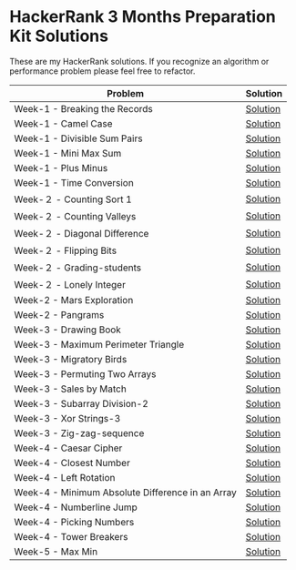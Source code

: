 # HackerRank 3 Months Preparation Kit Solutions

These are my HackerRank solutions. If you recognize an algorithm or performance problem please feel free to refactor.

|  Problem  |  Solution  |
| ------------ | ------------ |
|  Week-1 - Breaking the Records | [Solution](https://github.com/agb/hackerrank-typescript-solutions/blob/main/week-1-breaking-the-records.ts "Solution")  |
|  Week-1 - Camel Case | [Solution](https://github.com/agb/hackerrank-typescript-solutions/blob/main/week-1-camel-case-4.ts "Solution")  |
|  Week-1 - Divisible Sum Pairs | [Solution](https://github.com/agb/hackerrank-typescript-solutions/blob/main/week-1-divisible-sum-pairs.ts "Solution")  |
|  Week-1 - Mini Max Sum | [Solution](https://github.com/agb/hackerrank-typescript-solutions/blob/main/week-1-mini-max-sum.ts "Solution")  |
|  Week-1 - Plus Minus | [Solution](https://github.com/agb/hackerrank-typescript-solutions/blob/main/week-1-plus-minus.ts "Solution")  |
|  Week-1 - Time Conversion | [Solution](https://github.com/agb/hackerrank-typescript-solutions/blob/main/week-1-time-conversion.ts "Solution")  |
|  Week-２ - Counting Sort 1 |  [Solution](https://github.com/agb/hackerrank-typescript-solutions/blob/main/week-2-counting-sort-1.ts "Solution")  |
|  Week-２ - Counting Valleys | [Solution](https://github.com/agb/hackerrank-typescript-solutions/blob/main/week-2-counting-valleys.ts "Solution")  |
|  Week-２ - Diagonal Difference | [Solution](https://github.com/agb/hackerrank-typescript-solutions/blob/main/week-2-diagonal-difference.ts "Solution")  |
|  Week-２ - Flipping Bits | [Solution](https://github.com/agb/hackerrank-typescript-solutions/blob/main/week-2-flipping-bits.ts "Solution")  |
|  Week-２ - Grading-students | [Solution](https://github.com/agb/hackerrank-typescript-solutions/blob/main/week-2-grading-students.ts "Solution")  |
|  Week-２ - Lonely Integer | [Solution](https://github.com/agb/hackerrank-typescript-solutions/blob/main/week-2-lonely-integer.ts "Solution")  |
|  Week-2 - Mars Exploration | [Solution](https://github.com/agb/hackerrank-typescript-solutions/blob/main/week-2-mars-exploration.ts "Solution")  |
|  Week-2 - Pangrams | [Solution](https://github.com/agb/hackerrank-typescript-solutions/blob/main/week-2-pangrams.ts "Solution")  |
|  Week-3 - Drawing Book | [Solution](https://github.com/agb/hackerrank-typescript-solutions/blob/main/week-3-drawing-book.ts"Solution")  |
|  Week-3 - Maximum Perimeter Triangle | [Solution](https://github.com/agb/hackerrank-typescript-solutions/blob/main/week-3-maximum-perimeter-triangle.ts"Solution")  |
|  Week-3 - Migratory Birds | [Solution](https://github.com/agb/hackerrank-typescript-solutions/blob/main/week-3-migratory-birds.ts"Solution")  |
|  Week-3 - Permuting Two Arrays | [Solution](https://github.com/agb/hackerrank-typescript-solutions/blob/main/week-3-permuting-two-arrays.ts"Solution")  |
|  Week-3 - Sales by Match | [Solution](https://github.com/agb/hackerrank-typescript-solutions/blob/main/week-3-sales-by-match.ts"Solution")  |
|  Week-3 - Subarray Division-2 | [Solution](https://github.com/agb/hackerrank-typescript-solutions/blob/main/week-3-subarray-division-2.ts"Solution")  |
|  Week-3 - Xor Strings-3 | [Solution](https://github.com/agb/hackerrank-typescript-solutions/blob/main/week-3-xor-strings-3.js"Solution")  |
|  Week-3 - Zig-zag-sequence | [Solution](https://github.com/agb/hackerrank-typescript-solutions/blob/main/week-3-zig-zag-sequence.py"Solution")  |
|  Week-4 - Caesar Cipher | [Solution](https://github.com/agb/hackerrank-typescript-solutions/blob/main/week-4-caesar-cipher.ts"Solution")  |
|  Week-4 - Closest Number | [Solution](https://github.com/agb/hackerrank-typescript-solutions/blob/main/week-4-closest-number.ts"Solution")  |
|  Week-4 - Left Rotation | [Solution](https://github.com/agb/hackerrank-typescript-solutions/blob/main/week-4-left-rotation.ts"Solution")  |
|  Week-4 - Minimum Absolute Difference in an Array | [Solution](https://github.com/agb/hackerrank-typescript-solutions/blob/main/week-4-minimum-absolute-difference-in-an-array.ts"Solution")  |
|  Week-4 - Numberline Jump | [Solution](https://github.com/agb/hackerrank-typescript-solutions/blob/main/week-4-number-line-jump.ts"Solution")  |
|  Week-4 - Picking Numbers | [Solution](https://github.com/agb/hackerrank-typescript-solutions/blob/main/week-4-picking-numbers.ts"Solution")  |
|  Week-4 - Tower Breakers | [Solution](https://github.com/agb/hackerrank-typescript-solutions/blob/main/week-4-tower-breakers.ts"Solution")  |
|  Week-5 - Max Min | [Solution](https://github.com/agb/hackerrank-typescript-solutions/blob/main/week-5-max-min.ts"Solution")  |

